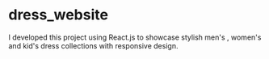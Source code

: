 # dress_website
I developed this project using React.js to showcase stylish men's , women's and kid's dress collections with responsive design. 
